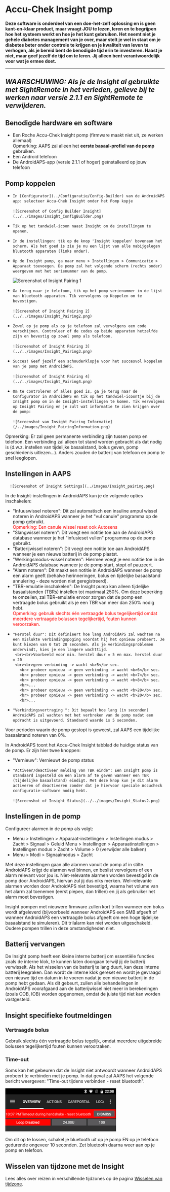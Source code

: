 # Accu-Chek Insight pomp

**Deze software is onderdeel van een doe-het-zelf oplossing en is geen kant-en-klaar product, maar vraagt JOU te lezen, leren en te begrijpen hoe het systeem werkt en hoe je het kunt gebruiken. Het neemt niet je gehele diabetes management van je over, maar stelt je wel in staat om je diabetes beter onder controle te krijgen en je kwaliteit van leven te verhogen, als je bereid bent de benodigde tijd erin te investeren. Haast je niet, maar geef jezelf de tijd om te leren. Jij alleen bent verantwoordelijk voor wat je ermee doet.**

* * *

## ***WAARSCHUWING:** Als je de Insight al gebruikte met **SightRemote** in het verleden, gelieve **bij te werken naar versie 2.1.1** en **SightRemote te verwijderen**.*

## Benodigde hardware en software

- Een Roche Accu-Chek Insight pomp (firmware maakt niet uit, ze werken allemaal) <br />Opmerking: AAPS zal alleen het **eerste basaal-profiel van de pomp** gebruiken.
- Een Android telefoon
- De AndroidAPS-app (versie 2.1.1 of hoger) geïnstalleerd op jouw telefoon

## Pomp koppelen

-     In [Configurator](../Configuratie/Config-Builder) van de AndroidAPS app: selecteer Accu-Chek Insight onder het Pomp kopje
     
      ![Screenshot of Config Builder Insight](../../images/Insight_ConfigBuilder.png)
     

-     Tik op het tandwiel-icoon naast Insight om de instellingen te openen.
     

-     In de instellingen: tik op de knop 'Insight koppelen' bovenaan het scherm. Als het goed is zie je nu een lijst van alle nabijgelegen bluetooth apparaten (links onder).
     
 
 -     Op de Insight pump, ga naar menu > Instellingen > Communicatie > Apparaat toevoegen. De pomp zal het volgende scherm (rechts onder) weergeven met het serienummer van de pomp.
      
      ![Screenshot of Insight Pairing 1](../../images/Insight_Pairing1.png)
      

-     Ga terug naar je telefoon, tik op het pomp serienummer in de lijst van bluetooth apparaten. Tik vervolgens op Koppelen om te bevestigen. 
     
      ![Screenshot of Insight Pairing 2](../../images/Insight_Pairing2.png)
     

-     Zowel op je pomp als op je telefoon zal vervolgens een code verschijnen. Controleer of de codes op beide apparaten hetzelfde zijn en bevestig op zowel pomp als telefoon.
     
      ![Screenshot of Insight Pairing 3](../../images/Insight_Pairing3.png)
     

-     Succes! Geef jezelf een schouderklopje voor het succesvol koppelen van je pomp met AndroidAPS.
     
      ![Screenshot of Insight Pairing 4](../../images/Insight_Pairing4.png)
     

-     Om te controleren of alles goed is, ga je terug naar de Configurator in AndroidAPS en tik op het tandwiel-icoontje bij de Insight pomp om in de Insight-instellingen te komen. Tik vervolgens op Insight Pairing en je zult wat informatie te zien krijgen over de pomp:
     
      ![Screenshot van Insight Pairing Informatie](/../images/Insight_PairingInformation.png)
     

Opmerking: Er zal geen permanente verbinding zijn tussen pomp en telefoon. Een verbinding zal alleen tot stand worden gebracht als dat nodig is (d.w.z. instellen van tijdelijke basaalstand, bolus geven, pomp geschiedenis uitlezen...). Anders zouden de batterij van telefoon en pomp te snel leeglopen.

## Instellingen in AAPS

      ![Screenshot of Insight Settings](../images/Insight_pairing.png)
    

In de Insight-instellingen in AndroidAPS kun je de volgende opties inschakelen:

- "Infuuswissel noteren": Dit zal automatisch een insuline ampul wissel noteren in AndroidAPS wanneer je het "vul canule" programma op de pomp gebruikt.  
 <font color="red">Opmerking: Een canule wissel reset ook Autosens</b></font>
- "Slangwissel noteren": Dit voegt een notitie toe aan de AndroidAPS database wanneer je het "infusieset vullen" programma op de pomp gebruikt.
- "Batterijwissel noteren": Dit voegt een notitie toe aan AndroidAPS wanneer je een nieuwe batterij in de pomp plaatst.
- "Werkingsmodus-wissel noteren": Hiermee voegt je een notitie toe in de AndroidAPS database wanneer je de pomp start, stopt of pauzeert.
- "Alarm noteren": Dit maakt een notitie in AndroidAPS wanneer de pomp een alarm geeft (behalve herinneringen, bolus en tijdelijke basaalstand annulering - deze worden niet geregistreerd).
- "TBR-emulatie inschakelen": De Insight pump kan alleen tijdelijke basaalstanden (TBRs) instellen tot maximaal 250%. Om deze beperking te omzeilen, zal TBR-emulatie ervoor zorgen dat de pomp een vertraagde bolus gebruikt als je een TBR van meer dan 250% nodig hebt.  
 <font color="red">Opmerking: gebruik slechts één vertraagde bolus tegelijkertijd omdat meerdere vertraagde bolussen tegelijkertijd, fouten kunnen veroorzaken.</font>
-     "Herstel duur": Dit definieert hoe lang AndroidAPS zal wachten na een mislukte verbindingspoging voordat hij het opnieuw probeert. Je kunt kiezen van 0 tot 20 seconden. Als je verbindingsproblemen ondervindt, kies je een langere wachttijd. 
       <br><br>Voorbeeld voor min. herstel duur = 5 en max. herstel duur = 20
       <br><br>geen verbinding -> wacht <b>5</b> sec.
         <br> probeer opnieuw -> geen verbinding -> wacht <b>6</b> sec.
         <br> probeer opnieuw -> geen verbinding -> wacht <b>7</b> sec.
         <br> probeer opnieuw -> geen verbinding -> wacht <b>8</b> sec.
         <br>...
         <br> probeer opnieuw -> geen verbinding -> wacht <b>20</b> sec.
         <br> probeer opnieuw -> geen verbinding -> wacht <b>20</b> sec.
         <br>...
     

-     "Verbindingsvertraging ": Dit bepaalt hoe lang (in seconden) AndroidAPS zal wachten met het verbreken van de pomp nadat een opdracht is uitgevoerd. Standaard waarde is 5 seconden.
     

Voor perioden waarin de pomp gestopt is geweest, zal AAPS een tijdelijke basaalstand noteren van 0%.

In AndroidAPS toont het Accu-Chek Insight tabblad de huidige status van de pomp. Er zijn hier twee knoppen:

- "Vernieuw": Vernieuwt de pomp status
-     "Activeer/deactiveer melding van TBR einde": Een Insight pomp is standaard ingesteld om een alarm af te geven wanneer een TBR (tijdelijke basaalstand) eindigt. Met deze knop kun je dit alarm activeren of deactiveren zonder dat je hiervoor speciale Accucheck configuratie-software nodig hebt.
     
      ![Screenshot of Insight Status](../../images/Insight_Status2.png)
     

## Instellingen in de pomp

Configureer alarmen in de pomp als volgt:

- Menu > Instellingen > Apparaat-instellingen > Instellingen modus > Zacht > Signaal > Geluid Menu > Instellingen > Apparaatinstellingen > Instellingen modus > Zacht > Volume > 0 (verwijder alle balken)
- Menu > Modi > Signaalmodus > Zacht

Met deze instellingen gaan alle alarmen vanuit de pomp af in stilte. AndroidAPS krijgt de alarmen wel binnen, en beslist vervolgens of een alarm relevant voor jou is. Niet-relevante alarmen worden bevestigd in de pomp door AndroidAPS, hiervan zul jij dus niks merken. Wel-relevante alarmen worden door AndroidAPS niet bevestigd, waarna het volume van het alarm zal toenemen (eerst piepen, dan trillen) en jij als gebruiker het alarm moet bevestigen.

Insight pompen met nieuwere firmware zullen kort trillen wanneer een bolus wordt afgeleverd (bijvoorbeeld wanneer AndroidAPS een SMB afgeeft of wanneer AndroidAPS een vertraagde bolus afgeeft om een hoge tijdelijke basaalstand te simuleren). Dit trilalarm kan niet worden uitgeschakeld. Oudere pompen trillen in deze omstandigheden niet.

## Batterij vervangen

De Insight pomp heeft een kleine interne batterij om essentiële functies zoals de interne klok, te kunnen laten doorgaan terwijl jij de batterij verwisselt. Als het wisselen van de batterij te lang duurt, kan deze interne batterij leegraken. Dan wordt de interne klok gereset en wordt je gevraagd een nieuwe tijd en datum in te voeren nadat je een nieuwe batterij in de pomp hebt gedaan. Als dit gebeurt, zullen alle behandelingen in AndroidAPS voorafgaand aan de batterijwissel niet meer in berekeningen (zoals COB, IOB) worden opgenomen, omdat de juiste tijd niet kan worden vastgesteld.

## Insight specifieke foutmeldingen

### Vertraagde bolus

Gebruik slechts één vertraagde bolus tegelijk, omdat meerdere uitgebreide bolussen tegelijkertijd fouten kunnen veroorzaken.

### Time-out

Soms kan het gebeuren dat de Insight niet antwoordt wanneer AndroidAPS probeert te verbinden met je pomp. In dat geval zal AAPS het volgende bericht weergeven: "Time-out tijdens verbinden - reset bluetooth".

![Insight Reset Bluetooth](../images/Insight_ResetBT.png)

Om dit op te lossen, schakel je bluetooth uit op je pomp EN op je telefoon gedurende ongeveer 10 seconden. Zet bluetooth daarna weer aan op je pomp en telefoon.

## Wisselen van tijdzone met de Insight

Lees alles over reizen in verschillende tijdzones op de pagina [Wisselen van tijdzone](../Usage/Timezone-traveling#insight).
